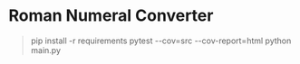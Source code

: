# Roman Numeral Converter

> pip install -r requirements
> pytest --cov=src --cov-report=html
> python main.py